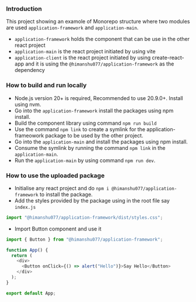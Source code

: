 ### Introduction

This project showing an examole of Monorepo structure where two modules are used `application-framework` and `application-main`.

- `application-framework` holds the component that can be use in the other react project
- `application-main` is the react project initiated by using vite
- `application-client` is the react project initiated by using create-react-app and it is using the `@himanshu077/application-framework` as the dependency


### How to build and run locally

- Node.js version 20+ is required, Recommended to use 20.9.0+. Install using nvm.
- Go into the `application-framework` install the packages using npm install.
- Build the component library using command `npm run build`
- Use the command `npm link` to create a symlink for the application-frameowork package to be used by the other project.
- Go into the `application-main` and install the packages using npm install.
- Consume the symlink by running the command `npm link` in the `application-main`.
- Run the `application-main` by using command `npm run dev`.


### How to use the uploaded package
- Initialise any react project and do `npm i @himanshu077/application-framework` to install the package.
- Add the styles provided by the package using in the root file say `index.js`
```javascript
import "@himanshu077/application-framework/dist/styles.css";
```

- Import Button component and use it
```javascript
import { Button } from "@himanshu077/application-framework";

function App() {
  return (
    <div>
      <Button onClick={() => alert("Hello")}>Say Hello</Button>
    </div>
  );
}

export default App;

```

